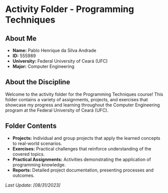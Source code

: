 # Activity Folder - Programming Techniques

## About Me

- **Name:** Pablo Henrique da Silva Andrade
- **ID:** 555989
- **University:** Federal University of Ceará (UFC)
- **Major:** Computer Engineering

## About the Discipline

Welcome to the activity folder for the Programming Techniques course! This folder contains a variety of assignments, projects, and exercises that showcase my progress and learning throughout the Computer Engineering program at the Federal University of Ceará (UFC).

## Folder Contents

- **Projects:** Individual and group projects that apply the learned concepts to real-world scenarios.
- **Exercises:** Practical challenges that reinforce understanding of the covered topics.
- **Practical Assignments:** Activities demonstrating the application of programming knowledge.
- **Reports:** Detailed project documentation, presenting processes and outcomes.

*Last Update: [08/31/2023]*
